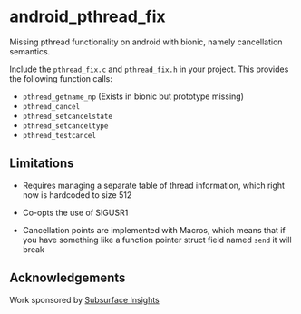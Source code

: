 # android_pthread_fix

Missing pthread functionality on android with bionic, namely cancellation semantics.

Include the `pthread_fix.c` and `pthread_fix.h` in your project. This provides
the following function calls:

- `pthread_getname_np` (Exists in bionic but prototype missing)
- `pthread_cancel`
- `pthread_setcancelstate`
- `pthread_setcanceltype`
- `pthread_testcancel`

## Limitations

- Requires managing a separate table of thread information, which right now is
  hardcoded to size 512

- Co-opts the use of SIGUSR1

- Cancellation points are implemented with Macros, which means that if you have
  something like a function pointer struct field named `send` it will break

## Acknowledgements

Work sponsored by [Subsurface Insights](https://subsurfaceinsights.com/)
